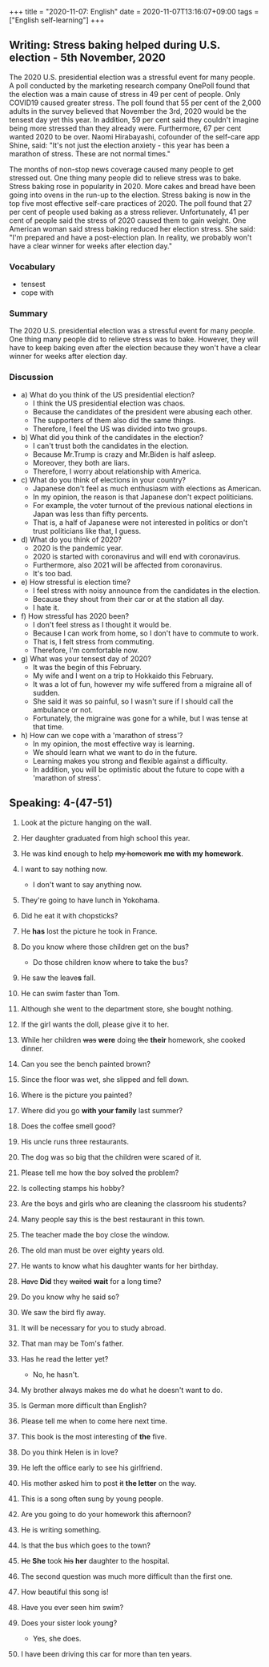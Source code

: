 +++
title =  "2020-11-07: English"
date = 2020-11-07T13:16:07+09:00
tags = ["English self-learning"]
+++

## Writing: Stress baking helped during U.S. election - 5th November, 2020

The 2020 U.S. presidential election was a stressful event for many people. A poll conducted by the marketing research company OnePoll found that the election was a main cause of stress in 49 per cent of people. Only COVID19 caused greater stress. The poll found that 55 per cent of the 2,000 adults in the survey believed that November the 3rd, 2020 would be the tensest day yet this year. In addition, 59 per cent said they couldn't imagine being more stressed than they already were. Furthermore, 67 per cent wanted 2020 to be over. Naomi Hirabayashi, cofounder of the self-care app Shine, said: "It's not just the election anxiety - this year has been a marathon of stress. These are not normal times."

The months of non-stop news coverage caused many people to get stressed out. One thing many people did to relieve stress was to bake. Stress baking rose in popularity in 2020. More cakes and bread have been going into ovens in the run-up to the election. Stress baking is now in the top five most effective self-care practices of 2020. The poll found that 27 per cent of people used baking as a stress reliever. Unfortunately, 41 per cent of people said the stress of 2020 caused them to gain weight.  One American woman said stress baking reduced her election stress. She said: "I'm prepared and have a post-election plan. In reality, we probably won't have a clear winner for weeks after election day."

### Vocabulary

* tensest
* cope with

### Summary

The 2020 U.S. presidential election was a stressful event for many people.
One thing many people did to relieve stress was to bake.
However, they will have to keep baking even after the election 
because they won't have a clear winner for weeks after election day.

### Discussion

* a) What do you think of the US presidential election?
    - I think the US presidential election was chaos.
    - Because the candidates of the president were abusing each other.
    - The supporters of them also did the same things.
    - Therefore, I feel the US was divided into two groups.
* b) What did you think of the candidates in the election?
    - I can't trust both the candidates in the election.
    - Because Mr.Trump is crazy and Mr.Biden is half asleep.
    - Moreover, they both are liars.
    - Therefore, I worry about relationship with America.
* c) What do you think of elections in your country?
    - Japanese don't feel as much enthusiasm with elections as American.
    - In my opinion, the reason is that Japanese don't expect politicians.
    - For example, the voter turnout of the previous national elections in Japan was less than fifty percents. 
    - That is, a half of Japanese were not interested in politics or don't trust politicians like that, I guess.
* d) What do you think of 2020?
    - 2020 is the pandemic year.
    - 2020 is started with coronavirus and will end with coronavirus.
    - Furthermore, also 2021 will be affected from coronavirus.
    - It's too bad.
* e) How stressful is election time?
    - I feel stress with noisy announce from the candidates in the election.
    - Because they shout from their car or at the station all day.
    - I hate it.
* f) How stressful has 2020 been?
    - I don't feel stress as I thought it would be.
    - Because I can work from home, so I don't have to commute to work.
    - That is, I felt stress from commuting.
    - Therefore, I'm comfortable now.
* g) What was your tensest day of 2020?
    - It was the begin of this February.
    - My wife and I went on a trip to Hokkaido this February.
    - It was a lot of fun, however my wife suffered from a migraine all of sudden. 
    - She said it was so painful, so I wasn't sure if I should call the ambulance or not.
    - Fortunately, the migraine was gone for a while, but I was tense at that time.
* h) How can we cope with a 'marathon of stress'?
    - In my opinion, the most effective way is learning.
    - We should learn what we want to do in the future.
    - Learning makes you strong and flexible against a difficulty.
    - In addition, you will be optimistic about the future to cope with a 'marathon of stress'.

## Speaking: 4-(47-51)

1. Look at the picture hanging on the wall.
2. Her daughter graduated from high school this year.
3. He was kind enough to help ~~my homework~~ **me with my homework**.
4. I want to say nothing now.
    - I don't want to say anything now.
5. They're going to have lunch in Yokohama.
6. Did he eat it with chopsticks?
7. He **has** lost the picture he took in France.
8. Do you know where those children get on the bus?
    - Do those children know where to take the bus?
9. He saw the leave**s** fall.
10. He can swim faster than Tom.

1. Although she went to the department store, she bought nothing.
2. If the girl wants the doll, please give it to her.
3. While her children ~~was~~ **were** doing ~~the~~ **their** homework, she cooked dinner.
4. Can you see the bench painted brown?
5. Since the floor was wet, she slipped and fell down.
6. Where is the picture you painted?
7. Where did you go **with your family** last summer?
8. Does the coffee smell good?
9. His uncle runs three restaurants.
10. The dog was so big that the children were scared of it.

1. Please tell me how the boy solved the problem?
2. Is collecting stamps his hobby?
3. Are the boys and girls who are cleaning the classroom his students?
4. Many people say this is the best restaurant in this town.
5. The teacher made the boy close the window.
6. The old man must be over eighty years old.
7. He wants to know what his daughter wants for her birthday.
8. ~~Have~~ **Did** they ~~waited~~ **wait** for a long time?
9. Do you know why he said so?
10. We saw the bird fly away.

1. It will be necessary for you to study abroad.
2. That man may be Tom's father.
3. Has he read the letter yet?
    - No, he hasn't.
4. My brother always makes me do what he doesn't want to do.
5. Is German more difficult than English?
6. Please tell me when to come here next time.
7. This book is the most interesting of **the** five.
8. Do you think Helen is in love?
9. He left the office early to see his girlfriend.
10. His mother asked him to post ~~it~~ **the letter** on the way.

1. This is a song often sung by young people.
2. Are you going to do your homework this afternoon?
3. He is writing something.
4. Is that the bus which goes to the town?
5. ~~He~~ **She** took ~~his~~ **her** daughter to the hospital.
6. The second question was much more difficult than the first one.
7. How beautiful this song is!
8. Have you ever seen him swim?
9. Does your sister look young?
    - Yes, she does.
10. I have been driving this car for more than ten years.

